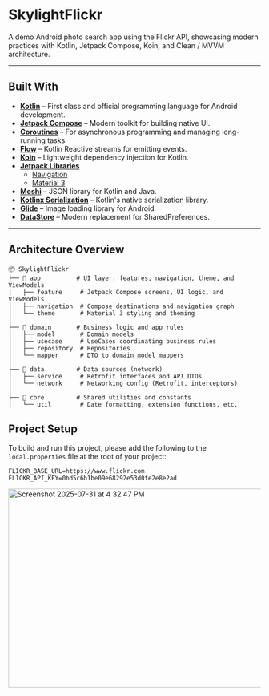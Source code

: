 # SkylightFlickr

A demo Android photo search app using the Flickr API, showcasing modern practices with Kotlin, Jetpack Compose, Koin, and Clean / MVVM architecture.

---

## Built With

- **[Kotlin](https://kotlinlang.org/)** – First class and official programming language for Android development.
- **[Jetpack Compose](https://developer.android.com/jetpack/compose)** – Modern toolkit for building native UI.
- **[Coroutines](https://developer.android.com/kotlin/coroutines)** – For asynchronous programming and managing long-running tasks.
- **[Flow](https://developer.android.com/kotlin/flow)** – Kotlin Reactive streams for emitting events.
- **[Koin](https://insert-koin.io/)** – Lightweight dependency injection for Kotlin.
- **[Jetpack Libraries](https://developer.android.com/jetpack)**
  - [Navigation](https://developer.android.com/guide/navigation)
  - [Material 3](https://developer.android.com/jetpack/androidx/releases/compose-material3)
- **[Moshi](https://github.com/square/moshi)** – JSON library for Kotlin and Java.
- **[Kotlinx Serialization](https://github.com/Kotlin/kotlinx.serialization)** – Kotlin's native serialization library.
- **[Glide](https://github.com/bumptech/glide)** – Image loading library for Android.
- **[DataStore](https://developer.android.com/topic/libraries/architecture/datastore)** – Modern replacement for SharedPreferences.

---

## Architecture Overview

```
📦 SkylightFlickr
├── 🧩 app          # UI layer: features, navigation, theme, and ViewModels
│   ├── feature     # Jetpack Compose screens, UI logic, and ViewModels
│   ├── navigation  # Compose destinations and navigation graph
│   └── theme       # Material 3 styling and theming
│
├── 🧩 domain       # Business logic and app rules
│   ├── model       # Domain models
│   ├── usecase     # UseCases coordinating business rules
│   ├── repository  # Repositories
│   └── mapper      # DTO to domain model mappers
│
├── 🧩 data         # Data sources (network)
│   ├── service     # Retrofit interfaces and API DTOs
│   └── network     # Networking config (Retrofit, interceptors)
│
├── 🧩 core         # Shared utilities and constants
│   └── util        # Date formatting, extension functions, etc.
```

## Project Setup

To build and run this project, please add the following to the `local.properties` file at the root of your project:

```
FLICKR_BASE_URL=https://www.flickr.com
FLICKR_API_KEY=0bd5c6b1be09e68292e53d0fe2e8e2ad
```

<img width="852" height="397" alt="Screenshot 2025-07-31 at 4 32 47 PM" src="https://github.com/user-attachments/assets/84dacc10-1097-4483-ae14-3f6379fc68ce" />

